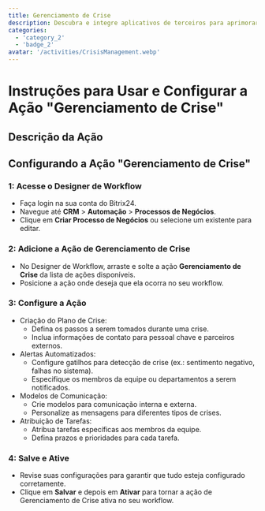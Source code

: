 ```yaml
---
title: Gerenciamento de Crise
description: Descubra e integre aplicativos de terceiros para aprimorar seu negócio.
categories: 
  - 'category_2'
  - 'badge_2'
avatar: '/activities/CrisisManagement.webp'
---
```

# Instruções para Usar e Configurar a Ação "Gerenciamento de Crise"

## Descrição da Ação

## **Configurando a Ação "Gerenciamento de Crise"**

### 1: Acesse o Designer de Workflow
- Faça login na sua conta do Bitrix24.
- Navegue até **CRM** > **Automação** > **Processos de Negócios**.
- Clique em **Criar Processo de Negócios** ou selecione um existente para editar.

### 2: Adicione a Ação de Gerenciamento de Crise
- No Designer de Workflow, arraste e solte a ação **Gerenciamento de Crise** da lista de ações disponíveis.
- Posicione a ação onde deseja que ela ocorra no seu workflow.

### 3: Configure a Ação
- Criação do Plano de Crise:
  - Defina os passos a serem tomados durante uma crise.
  - Inclua informações de contato para pessoal chave e parceiros externos.
- Alertas Automatizados:
  - Configure gatilhos para detecção de crise (ex.: sentimento negativo, falhas no sistema).
  - Especifique os membros da equipe ou departamentos a serem notificados.
- Modelos de Comunicação:
  - Crie modelos para comunicação interna e externa.
  - Personalize as mensagens para diferentes tipos de crises.
- Atribuição de Tarefas:
  - Atribua tarefas específicas aos membros da equipe.
  - Defina prazos e prioridades para cada tarefa.

### 4: Salve e Ative
- Revise suas configurações para garantir que tudo esteja configurado corretamente.
- Clique em **Salvar** e depois em **Ativar** para tornar a ação de Gerenciamento de Crise ativa no seu workflow.